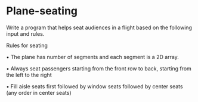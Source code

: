 # Plane-seating

Write a program that helps seat audiences in a flight based on the following input and rules.

Rules for seating

• The plane has number of segments and each segment is a 2D array.

• Always seat passengers starting from the front row to back, starting from the left to the right

• Fill aisle seats first followed by window seats followed by center seats (any order in center seats)

